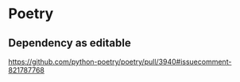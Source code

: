 # Poetry

## Dependency as editable

<https://github.com/python-poetry/poetry/pull/3940#issuecomment-821787768>
